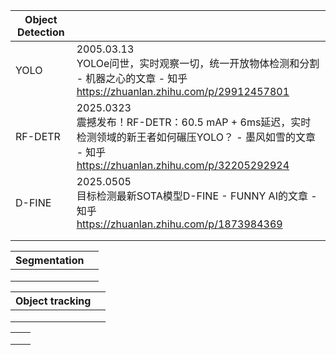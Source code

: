 



| Object Detection |                                                                                                                           |
| ---------------- | ------------------------------------------------------------------------------------------------------------------------- |
| YOLO             | 2005.03.13<br>YOLOe问世，实时观察一切，统一开放物体检测和分割 - 机器之心的文章 - 知乎<br>https://zhuanlan.zhihu.com/p/29912457801                       |
| RF-DETR          | 2025.0323<br>震撼发布！RF-DETR：60.5 mAP + 6ms延迟，实时检测领域的新王者如何碾压YOLO？ - 墨风如雪的文章 - 知乎<br>https://zhuanlan.zhihu.com/p/32205292924 |
| D-FINE           | 2025.0505<br>目标检测最新SOTA模型D-FINE - FUNNY AI的文章 - 知乎<br>https://zhuanlan.zhihu.com/p/1873984369                             |
|                  |                                                                                                                           |
|                  |                                                                                                                           |

| Segmentation |     |
| ------------ | --- |
|              |     |
|              |     |
|              |     |

| Object tracking |     |
| --------------- | --- |
|                 |     |
|                 |     |
|                 |     |

|     |     |
| --- | --- |
|     |     |
|     |     |
|     |     |

